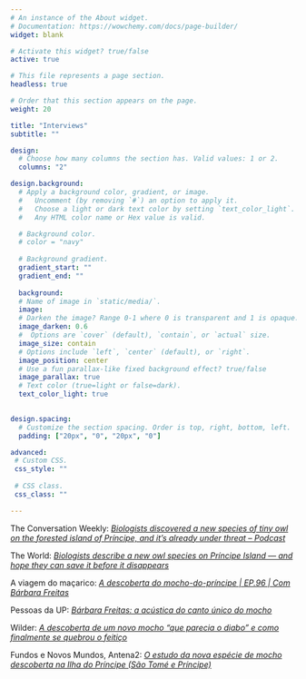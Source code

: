 ```yaml
---
# An instance of the About widget.
# Documentation: https://wowchemy.com/docs/page-builder/
widget: blank

# Activate this widget? true/false
active: true

# This file represents a page section.
headless: true

# Order that this section appears on the page.
weight: 20

title: "Interviews"
subtitle: ""

design:
  # Choose how many columns the section has. Valid values: 1 or 2.
  columns: "2"

design.background:
  # Apply a background color, gradient, or image.
  #   Uncomment (by removing `#`) an option to apply it.
  #   Choose a light or dark text color by setting `text_color_light`.
  #   Any HTML color name or Hex value is valid.

  # Background color.
  # color = "navy"
  
  # Background gradient.
  gradient_start: ""
  gradient_end: ""
  
  background:
  # Name of image in `static/media/`.
  image:
  # Darken the image? Range 0-1 where 0 is transparent and 1 is opaque.
  image_darken: 0.6
  #  Options are `cover` (default), `contain`, or `actual` size.
  image_size: contain
  # Options include `left`, `center` (default), or `right`.
  image_position: center
  # Use a fun parallax-like fixed background effect? true/false
  image_parallax: true
  # Text color (true=light or false=dark).
  text_color_light: true
  

design.spacing:
  # Customize the section spacing. Order is top, right, bottom, left.
  padding: ["20px", "0", "20px", "0"]

advanced:
 # Custom CSS. 
 css_style: ""
 
 # CSS class.
 css_class: ""

---
```

The Conversation Weekly: [<i>Biologists discovered a new species of tiny owl on the forested island of Príncipe, and it’s already under threat – Podcast</i>](https://theconversation.com/biologists-discovered-a-new-species-of-tiny-owl-on-the-forested-island-of-principe-and-its-already-under-threat-podcast-200688)

The World: [<i>Biologists describe a new owl species on Príncipe Island — and hope they can save it before it disappears</i>](https://theworld.org/stories/2022-12-15/biologists-describe-new-owl-species-pr-ncipe-island-and-hope-they-can-save-it-it)

A viagem do maçarico: [<i>A descoberta do mocho-do-príncipe | EP.96 | Com Bárbara Freitas</i>](https://open.spotify.com/episode/3A84skx29AjmW7QlSi68wD) 

Pessoas da UP: [<i>Bárbara Freitas: a acústica do canto único do mocho</i>](https://noticias.up.pt/pessoas-da-up/barbara-freitas-a-acustica-do-canto-unico-do-mocho/)

Wilder: [<i>A descoberta de um novo mocho “que parecia o diabo” e como finalmente se quebrou o feitiço</i>](https://www.wilder.pt/historias/entrevista-a-descoberta-de-um-mocho-que-parecia-o-diabo-e-como-finalmente-se-quebrou-o-feitico/) 

Fundos e Novos Mundos, Antena2: [<i>O estudo da nova espécie de mocho descoberta na Ilha do Príncipe (São Tomé e Príncipe)</i>](https://www.rtp.pt/play/p9798/e597608/fundos-e-novos-mundos)
